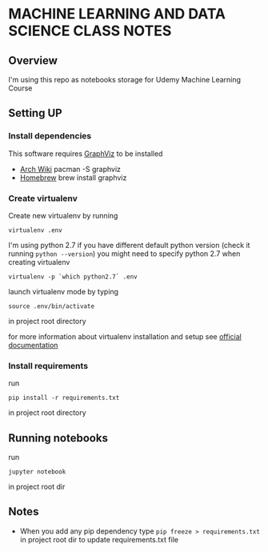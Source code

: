 # MACHINE LEARNING AND DATA SCIENCE CLASS NOTES

## Overview

I'm using this repo as notebooks storage for Udemy Machine Learning Course

## Setting UP

### Install dependencies

This software requires [GraphViz](http://www.graphviz.org/Download..php) to be installed
* [Arch Wiki](https://wiki.archlinux.org/index.php/Graphviz) pacman -S graphviz
* [Homebrew](http://brewformulas.org/Graphviz) brew install graphviz

### Create virtualenv

Create new virtualenv by running
```
virtualenv .env
```
I'm using python 2.7 if you have different default python version (check it running `python --version`)
you might need to specify python 2.7 when creating virtualenv
```
virtualenv -p `which python2.7` .env
```

launch virtualenv mode by typing
```
source .env/bin/activate
```
in project root directory

for more information about virtualenv installation and setup see [official documentation](https://virtualenv.pypa.io)

### Install requirements

run
```
pip install -r requirements.txt
```
in project root directory

## Running notebooks

run
```
jupyter notebook
```
in project root dir

## Notes

* When you add any pip dependency type `pip freeze > requirements.txt` in project root dir to update requirements.txt file
